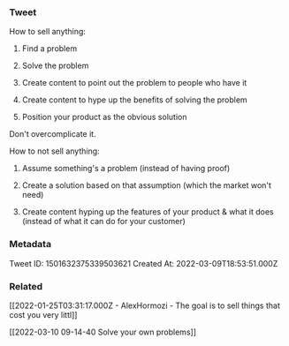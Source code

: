 ### Tweet
How to sell anything:

1. Find a problem

2. Solve the problem

3. Create content to point out the problem to people who have it

4. Create content to hype up the benefits of solving the problem

5. Position your product as the obvious solution

Don't overcomplicate it.

How to not sell anything:

1. Assume something's a problem (instead of having proof)

2. Create a solution based on that assumption (which the market won't need)

3. Create content hyping up the features of your product &amp; what it does (instead of what it can do for your customer)

### Metadata
Tweet ID: 1501632375339503621
Created At: 2022-03-09T18:53:51.000Z

### Related
[[2022-01-25T03:31:17.000Z - AlexHormozi - The goal is to sell things that cost you very littl]]

[[2022-03-10 09-14-40 Solve your own problems]]


